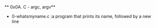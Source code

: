 ** 0x0A. C - argc, argv**
* 0-whatsmyname.c :a program that prints its name, followed by a new line
